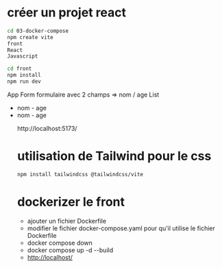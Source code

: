 # créer un projet react

```sh
cd 03-docker-compose
npm create vite
front
React
Javascript

cd front
npm install
npm run dev
```

App
    Form
        formulaire avec 2 champs => nom / age
    List 
        <ul>
            <li> nom - age
            <li> nom - age
        

http://localhost:5173/

# utilisation de Tailwind pour le css

```sh
npm install tailwindcss @tailwindcss/vite
```

# dockerizer le front 

- ajouter un fichier Dockerfile 
- modifier le fichier docker-compose.yaml pour qu'il utilise le fichier Dockerfile
- docker compose down
- docker compose up -d --build
- <http://localhost/>
